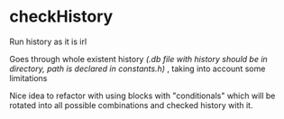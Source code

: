 # checkHistory
Run history as it is irl

Goes through whole existent history 
_(.db file with history should be in directory, path is declared in constants.h)_
, taking into account some limitations

Nice idea to refactor with using blocks with "conditionals" which will be rotated into all possible combinations and checked history with it.
